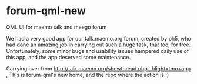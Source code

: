 forum-qml-new
=============

QML UI for maemo talk and meego forum

We had a very good app for our talk.maemo.org forum, created by ph5, who had done an amazing job
in carrying out such a huge task, that too, for free. Unfortunately,
some minor bugs and usability issues hampered daily use of this app, and the app deserved some maintenance.

Carrying over from http://talk.maemo.org/showthread.php...hlight=tmo+app ,
This is forum-qml's new home, and the repo where the action is ;)
